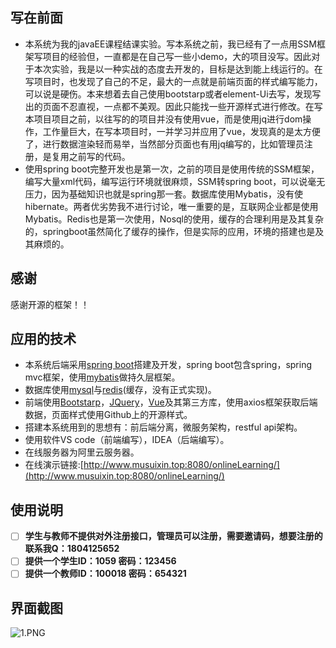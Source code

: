 ## 写在前面
 - 本系统为我的javaEE课程结课实验。写本系统之前，我已经有了一点用SSM框架写项目的经验但，一直都是在自己写一些小demo，大的项目没写。因此对于本次实验，我是以一种实战的态度去开发的，目标是达到能上线运行的。在写项目时，也发现了自己的不足，最大的一点就是前端页面的样式编写能力，可以说是硬伤。本来想着去自己使用bootstarp或者element-Ui去写，发现写出的页面不忍直视，一点都不美观。因此只能找一些开源样式进行修改。在写本项目项目之前，以往写的的项目并没有使用vue，而是使用jq进行dom操作，工作量巨大，在写本项目时，一并学习并应用了vue，发现真的是太方便了，进行数据渲染轻而易举，当然部分页面也有用jq编写的，比如管理员注册，是复用之前写的代码。
 - 使用spring boot完整开发也是第一次，之前的项目是使用传统的SSM框架，编写大量xml代码，编写运行环境就很麻烦，SSM转spring boot，可以说毫无压力，因为基础知识也就是spring那一套。数据库使用Mybatis，没有使hibernate。两者优劣势我不进行讨论，唯一重要的是，互联网企业都是使用Mybatis。Redis也是第一次使用，Nosql的使用，缓存的合理利用是及其复杂的，springboot虽然简化了缓存的操作，但是实际的应用，环境的搭建也是及其麻烦的。

## 感谢
感谢开源的框架！！

## 应用的技术
 - 本系统后端采用[spring boot](https://spring.io/projects/spring-boot)搭建及开发，spring boot包含spring，spring
   mvc框架，使用[mybatis](http://www.mybatis.org/mybatis-3/zh/index.html)做持久层框架。
 - 数据库使用[mysql](https://www.mysql.com/cn/)与[redis](https://redis.io/)(缓存，没有正式实现)。
 - 前端使用[Bootstarp](https://getbootstrap.com/)，[JQuery](https://jquery.com/)，[Vue](https://cn.vuejs.org/index.html)及其第三方库，使用axios框架获取后端数据，页面样式使用Github上的开源样式。
 - 搭建本系统用到的思想有：前后端分离，微服务架构，restful api架构。
 - 使用软件VS code（前端编写），IDEA（后端编写）。
 - 在线服务器为阿里云服务器。
 - 在线演示链接:[http://www.musuixin.top:8080/onlineLearning/](http://www.musuixin.top:8080/onlineLearning/)
 

## 使用说明

 - [ ] **学生与教师不提供对外注册接口，管理员可以注册，需要邀请码，想要注册的联系我Q：1804125652**
 - [ ] **提供一个学生ID：1059 密码：123456**
 - [ ] **提供一个教师ID：100018 密码：654321**
## 界面截图
![1.PNG](https://github.com/musuixin/Online-Learning/blob/master/%E6%88%AA%E5%9B%BE/1.PNG)


